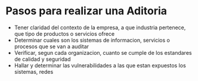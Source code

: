 # Pasos para realizar una Aditoria
* Tener claridad del contexto de la empresa, a que industria pertenece, que tipo de productos o servicios ofrece
* Determinar cuales son los sistemas de informacion, servicios o procesos que se van a auditar
* Verificar, segun cada organizacion, cuanto se cumple de los estandares de calidad y seguridad
* Hallar y determinar las vulnerabilidades a las que estan expuestos los sistemas, redes